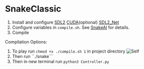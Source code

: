 # SnakeClassic

1. Install and configure <a href="https://wiki.libsdl.org/Installation" target="_blank">SDL2</a>&nbsp;<a
    href="https://developer.nvidia.com/cuda-downloads" target="_blank">CUDA</a>(optional)&nbsp;<a
    href="https://www.libsdl.org/projects/SDL_net/" target="_blank">SDL2_Net</a>
2. Configure variables in ``compile.sh``. See <a href="https://mahir1010.github.io/SnakeAI/" target="_blank">SnakeAI</a> for details.
3. Compile


Compilation Options:
1. To play run ```chmod +x ./compile.sh 1``` in project directory
![Self](https://raw.githubusercontent.com/mahir1010/SnakeClassic/screenshot/SnakeClassic.gif)
2. Then run ``./snake```
3. Then in new terminal run ```python3 Controller.py```

